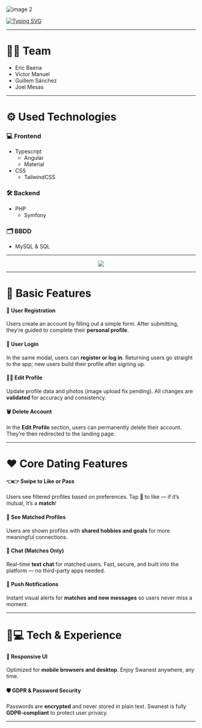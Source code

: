 ![image 2](https://github.com/user-attachments/assets/b6d75cdd-fc87-4bde-afc8-ecc1e319e846)
<p align="center"> 
  
[![Typing SVG](https://readme-typing-svg.herokuapp.com?font=Poppins&weight=600&size=48&pause=1000&color=7948FF&center=true&vCenter=true&width=1000&height=100&lines=%F0%9F%92%9C%F0%9F%A6%A2WELCOME+TO+SWANEST%F0%9F%A6%A2%F0%9F%92%9C)](https://git.io/typing-svg)
<p/>
  
---

# 👨‍💻 Team
- Eric Baena  
- Victor Manuel  
- Guillem Sánchez  
- Joel Mesas

---

# ⚙️ Used Technologies

### 💻 Frontend
-  Typescript
    - Angular
    - Material
- CSS
  - TailwindCSS
  
### 🛠️ Backend
-  PHP
    - Symfony

### 🗂️ BBDD
-  MySQL  &  SQL

---
<p align="center">
  
<img src="https://skillicons.dev/icons?i=html,css,typescript,figma,angular,materialui,php,symfony,mysql,git,github,aws," />

<p/>
  
---

# 🔐 **Basic Features**

#### 📝 User Registration
Users create an account by filling out a simple form. After submitting, they’re guided to complete their **personal profile**.

#### 🔑 User Login
In the same modal, users can **register or log in**. Returning users go straight to the app; new users build their profile after signing up.

#### 🧑‍🎨 Edit Profile
Update profile data and photos (image upload fix pending). All changes are **validated** for accuracy and consistency.

#### 🗑️ Delete Account
In the **Edit Profile** section, users can permanently delete their account. They’re then redirected to the landing page.

---

# ❤️ **Core Dating Features**

#### 👈👉 Swipe to Like or Pass
Users see filtered profiles based on preferences. Tap 💜 to like — if it’s mutual, it’s a **match**!

#### 🧩 See Matched Profiles
Users are shown profiles with **shared hobbies and goals** for more meaningful connections.

#### 💬 Chat (Matches Only)
Real-time **text chat** for matched users. Fast, secure, and built into the platform — no third-party apps needed.

#### 🔔 Push Notifications
Instant visual alerts for **matches and new messages** so users never miss a moment.

---

# 📱💻 **Tech & Experience**

#### 📱 Responsive UI
Optimized for **mobile browsers and desktop**. Enjoy Swanest anywhere, any time.

#### 🛡️ GDPR & Password Security
Passwords are **encrypted** and never stored in plain text. Swanest is fully **GDPR-compliant** to protect user privacy.

---
